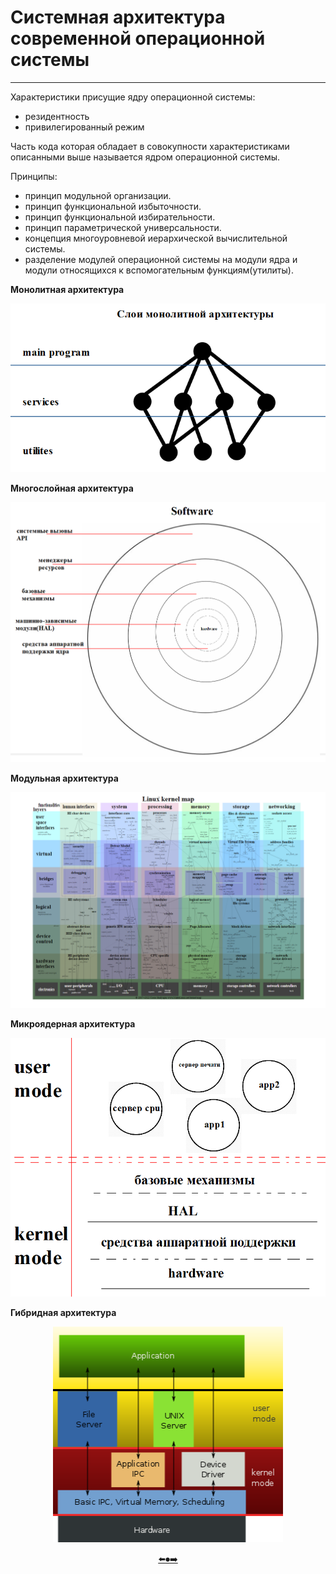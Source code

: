 # Системная архитектура современной операционной системы
---

Характеристики присущие ядру операционной системы:
+ резидентность
+ привилегированный режим

Часть кода которая обладает в совокупности характеристиками описанными выше называется ядром операционной системы.

Принципы:
+ принцип модульной организации.
+ принцип функциональной избыточности.
+ принцип функциональной избирательности.
+ принцип параметрической универсальности.
+ концепция многоуровневой иерархической вычислительной системы.
+ разделение модулей операционной системы на модули ядра и модули относящихся к вспомогательным функциям(утилиты).

__Монолитная архитектура__
<p align="center"><img src=https://github.com/georgedem975/BookOS/blob/master/chapter_three/assets/1.png></a></p>

__Многослойная архитектура__
<p align="center"><img src=https://github.com/georgedem975/BookOS/blob/master/chapter_three/assets/2.png></a></p>

__Модульная архитектура__
<p align="center"><img src=https://github.com/georgedem975/BookOS/blob/master/chapter_three/assets/3.png></a></p>

__Микроядерная архитектура__
<p align="center"><img src=https://github.com/georgedem975/BookOS/blob/master/chapter_three/assets/4.png></a></p>

__Гибридная архитектура__
<p align="center"><img src=https://github.com/georgedem975/BookOS/blob/master/chapter_three/assets/5.png></a></p>

<p align="center"> <a href=https://github.com/georgedem975/BookOS/blob/master/chapter_two/README.md>⬅️</a><a href=https://github.com/georgedem975/BookOS/blob/master/README.md>⏺</a><a href=>➡️</a></p>